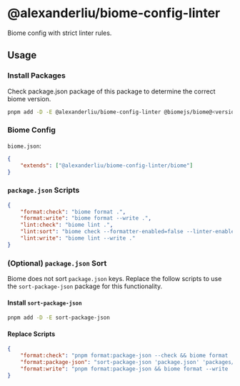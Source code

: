 # @alexanderliu/biome-config-linter

Biome config with strict linter rules.

## Usage

### Install Packages

Check package.json package of this package to determine the correct biome version.

```bash
pnpm add -D -E @alexanderliu/biome-config-linter @biomejs/biome@<version>
```

### Biome Config

`biome.json`:

```json
{
    "extends": ["@alexanderliu/biome-config-linter/biome"]
}
```

### `package.json` Scripts

```json
{
    "format:check": "biome format .",
    "format:write": "biome format --write .",
    "lint:check": "biome lint .",
    "lint:sort": "biome check --formatter-enabled=false --linter-enabled=false --organize-imports-enabled=true --write .",
    "lint:write": "biome lint --write ."
}
```

### (Optional) `package.json` Sort

Biome does not sort `package.json` keys. Replace the follow scripts to use the `sort-package-json` package for this functionality.

#### Install `sort-package-json`

```bash
pnpm add -D -E sort-package-json
```

#### Replace Scripts

```json
{
    "format:check": "pnpm format:package-json --check && biome format .",
    "format:package-json": "sort-package-json 'package.json' 'packages/*/package.json'",
    "format:write": "pnpm format:package-json && biome format --write .",
}
```
